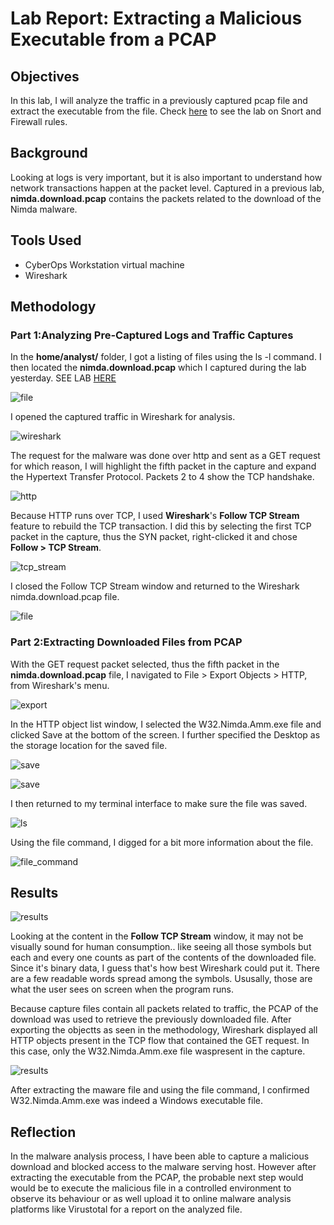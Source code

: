 # Lab Report: Extracting a Malicious Executable from a PCAP

## Objectives

In this lab, I will analyze the traffic in a previously captured pcap
file and extract the executable from the file. Check [here](https://github.com/codelassey/cybersecurity-labs/blob/main/Analyzing_Network_Security_Data/Lab_Snort_and_Firewall_Rules.md) to see the lab
on Snort and Firewall rules.

## Background

Looking at logs is very important, but it is also important to
understand how network transactions happen at the packet level. Captured
in a previous lab, **nimda.download.pcap** contains the packets related
to the download of the Nimda malware.

## Tools Used
- CyberOps Workstation virtual machine
- Wireshark

## Methodology

### Part 1:Analyzing Pre-Captured Logs and Traffic Captures

In the **home/analyst/** folder, I got a listing of files using the ls -l
command. I then located the **nimda.download.pcap** which I captured during
the lab yesterday. SEE LAB [HERE](https://github.com/codelassey/cybersecurity-labs/blob/main/Analyzing_Network_Security_Data/Lab_Snort_and_Firewall_Rules.md)

![file](media/MalPCAP/image1.png)

I opened the captured traffic in Wireshark for analysis.

![wireshark](media/MalPCAP/image2.png)

The request for the malware was done over http and sent as a GET request
for which reason, I will highlight the fifth packet in the capture and
expand the Hypertext Transfer Protocol. Packets 2 to 4 show the TCP
handshake.

![http](media/MalPCAP/image3.png)

Because HTTP runs over TCP, I used **Wireshark**'s **Follow TCP Stream**
feature to rebuild the TCP transaction. I did this by selecting the
first TCP packet in the capture, thus the SYN packet, right-clicked it
and chose **Follow \> TCP Stream**.

![tcp_stream](media/MalPCAP/image4.png)

I closed the Follow TCP Stream window and returned to the Wireshark
nimda.download.pcap file.

![file](media/MalPCAP/image5.png)

### Part 2:Extracting Downloaded Files from PCAP

With the GET request packet selected, thus the fifth packet in the
**nimda.download.pcap** file, I navigated to File \> Export Objects \>
HTTP, from Wireshark's menu.

![export](media/MalPCAP/image6.png)

In the HTTP object list window, I selected the W32.Nimda.Amm.exe file
and clicked Save at the bottom of the screen. I further specified the
Desktop as the storage location for the saved file.

![save](media/MalPCAP/image7.png)

![save](media/MalPCAP/image8.png)

I then returned to my terminal interface to make sure the file was
saved.

![ls](media/MalPCAP/image9.png)

Using the file command, I digged for a bit more information about the
file.

![file_command](media/MalPCAP/image10.png)

## Results

![results](media/MalPCAP/image11.png)

Looking at the content in the **Follow TCP Stream** window, it may not
be visually sound for human consumption.. like seeing all those symbols
but each and every one counts as part of the contents of the downloaded
file. Since it's binary data, I guess that's how best Wireshark could
put it. There are a few readable words spread among the symbols.
Ususally, those are what the user sees on screen when the program runs.

Because capture files contain all packets related to traffic, the PCAP
of the download was used to retrieve the previously downloaded file.
After exporting the objectts as seen in the methodology, Wireshark
displayed all HTTP objects present in the TCP flow that contained the
GET request. In this case, only the W32.Nimda.Amm.exe file waspresent in
the capture.

![results](media/MalPCAP/image12.png)

After extracting the maware file and using the file command, I confirmed
W32.Nimda.Amm.exe was indeed a Windows executable file.

## Reflection

In the malware analysis process, I have been able to capture a malicious
download and blocked access to the malware serving host. However after
extracting the executable from the PCAP, the probable next step would
would be to execute the malicious file in a controlled environment to
observe its behaviour or as well upload it to online malware analysis
platforms like Virustotal for a report on the analyzed file.
